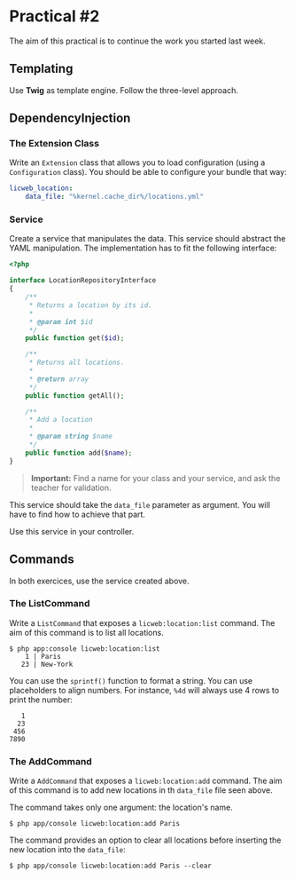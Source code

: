 # Practical #2

The aim of this practical is to continue the work you started last week.


## Templating

Use **Twig** as template engine. Follow the three-level approach.


## DependencyInjection

### The Extension Class

Write an `Extension` class that allows you to load configuration (using a
`Configuration` class). You should be able to configure your bundle that way:

``` yaml
licweb_location:
    data_file: "%kernel.cache_dir%/locations.yml"
```

### Service

Create a service that manipulates the data. This service should abstract the
YAML manipulation. The implementation has to fit the following interface:

``` php
<?php

interface LocationRepositoryInterface
{
    /**
     * Returns a location by its id.
     *
     * @param int $id
     */
    public function get($id);

    /**
     * Returns all locations.
     *
     * @return array
     */
    public function getAll();

    /**
     * Add a location
     *
     * @param string $name
     */
    public function add($name);
}
```

> **Important:** Find a name for your class and your service, and ask the teacher
> for validation.

This service should take the `data_file` parameter as argument. You will have to
find how to achieve that part.

Use this service in your controller.


## Commands

In both exercices, use the service created above.

### The ListCommand

Write a `ListCommand` that exposes a `licweb:location:list` command. The aim of
this command is to list all locations.

    $ php app:console licweb:location:list
        1 | Paris
       23 | New-York

You can use the `sprintf()` function to format a string. You can use
placeholders to align numbers. For instance, `%4d` will always use 4 rows to
print the number:

       1
      23
     456
    7890


### The AddCommand

Write a `AddCommand` that exposes a `licweb:location:add` command. The aim of
this command is to add new locations in th `data_file` file seen above.

The command takes only one argument: the location's name.

    $ php app/console licweb:location:add Paris

The command provides an option to clear all locations before inserting  the
new location into the `data_file`:

    $ php app/console licweb:location:add Paris --clear
